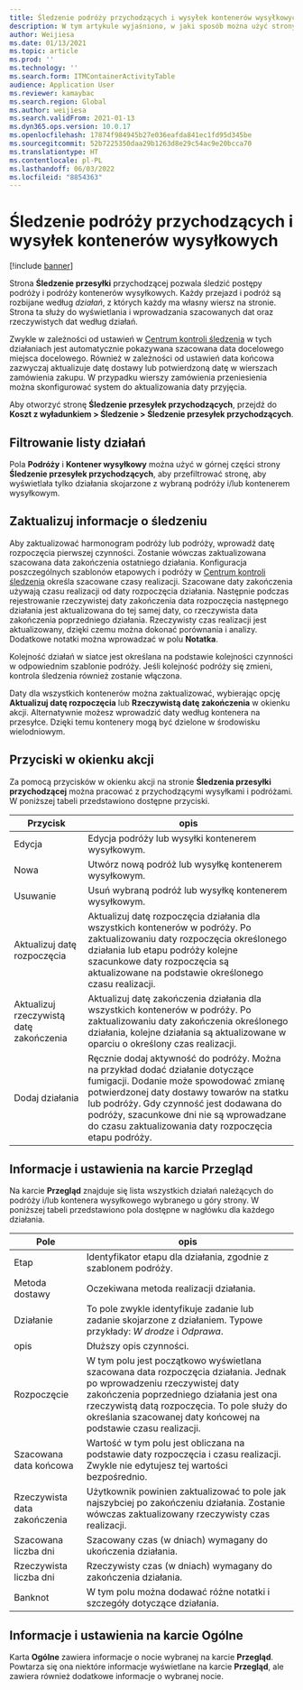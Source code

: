 ```yaml
---
title: Śledzenie podróży przychodzących i wysyłek kontenerów wysyłkowych
description: W tym artykule wyjaśniono, w jaki sposób można użyć strony Śledzenie przesyłki przychodzącej do śledzenia postępów podróży i podróży kontenerów wysyłkowych.
author: Weijiesa
ms.date: 01/13/2021
ms.topic: article
ms.prod: ''
ms.technology: ''
ms.search.form: ITMContainerActivityTable
audience: Application User
ms.reviewer: kamaybac
ms.search.region: Global
ms.author: weijiesa
ms.search.validFrom: 2021-01-13
ms.dyn365.ops.version: 10.0.17
ms.openlocfilehash: 17874f984945b27e036eafda841ec1fd95d345be
ms.sourcegitcommit: 52b7225350daa29b1263d8e29c54ac9e20bcca70
ms.translationtype: HT
ms.contentlocale: pl-PL
ms.lasthandoff: 06/03/2022
ms.locfileid: "8854363"
---
```

# <a name="track-inbound-voyages-and-shipping-container-journeys"></a>Śledzenie podróży przychodzących i wysyłek kontenerów wysyłkowych

[!include [banner](../../includes/banner.md)]

Strona **Śledzenie przesyłki** przychodzącej pozwala śledzić postępy podróży i podróży kontenerów wysyłkowych. Każdy przejazd i podróż są rozbijane według *działań*, z których każdy ma własny wiersz na stronie. Strona ta służy do wyświetlania i wprowadzania szacowanych dat oraz rzeczywistych dat według działań.

Zwykle w zależności od ustawień w [Centrum kontroli śledzenia](delivery-information-setup.md#tracking-control-center) w tych działaniach jest automatycznie pokazywana szacowana data docelowego miejsca docelowego. Również w zależności od ustawień data końcowa zazwyczaj aktualizuje datę dostawy lub potwierdzoną datę w wierszach zamówienia zakupu. W przypadku wierszy zamówienia przeniesienia można skonfigurować system do aktualizowania daty przyjęcia.

Aby otworzyć stronę **Śledzenie przesyłek przychodzących**, przejdź do **Koszt z wyładunkiem \> Śledzenie \> Śledzenie przesyłek przychodzących**.

## <a name="filter-the-activities-list"></a>Filtrowanie listy działań

Pola **Podróży** i **Kontener wysyłkowy** można użyć w górnej części strony **Śledzenie przesyłek przychodzących**, aby przefiltrować stronę, aby wyświetlała tylko działania skojarzone z wybraną podróży i/lub kontenerem wysyłkowym.

## <a name="update-tracking-information"></a>Zaktualizuj informacje o śledzeniu

Aby zaktualizować harmonogram podróży lub podróży, wprowadź datę rozpoczęcia pierwszej czynności. Zostanie wówczas zaktualizowana szacowana data zakończenia ostatniego działania. Konfiguracja poszczególnych szablonów etapowych i podróży w [Centrum kontroli śledzenia](delivery-information-setup.md#tracking-control-center) określa szacowane czasy realizacji. Szacowane daty zakończenia używają czasu realizacji od daty rozpoczęcia działania. Następnie podczas rejestrowanie rzeczywistej daty zakończenia data rozpoczęcia następnego działania jest aktualizowana do tej samej daty, co rzeczywista data zakończenia poprzedniego działania. Rzeczywisty czas realizacji jest aktualizowany, dzięki czemu można dokonać porównania i analizy. Dodatkowe notatki można wprowadzać w polu **Notatka**.

Kolejność działań w siatce jest określana na podstawie kolejności czynności w odpowiednim szablonie podróży. Jeśli kolejność podróży się zmieni, kontrola śledzenia również zostanie włączona.

Daty dla wszystkich kontenerów można zaktualizować, wybierając opcję **Aktualizuj datę rozpoczęcia** lub **Rzeczywistą datę zakończenia** w okienku akcji. Alternatywnie możesz wprowadzić daty według kontenera na przesyłce. Dzięki temu kontenery mogą być dzielone w środowisku wielodniowym.

## <a name="buttons-on-the-action-pane"></a>Przyciski w okienku akcji

Za pomocą przycisków w okienku akcji na stronie **Śledzenia przesyłki przychodzącej** można pracować z przychodzącymi wysyłkami i podróżami. W poniższej tabeli przedstawiono dostępne przyciski.

| Przycisk | opis |
|---|---|
| Edycja | Edycja podróży lub wysyłki kontenerem wysyłkowym. |
| Nowa | Utwórz nową podróż lub wysyłkę kontenerem wysyłkowym. |
| Usuwanie | Usuń wybraną podróż lub wysyłkę kontenerem wysyłkowym. |
| Aktualizuj datę rozpoczęcia | Aktualizuj datę rozpoczęcia działania dla wszystkich kontenerów w podróży. Po zaktualizowaniu daty rozpoczęcia określonego działania lub etapu podróży kolejne szacunkowe daty rozpoczęcia są aktualizowane na podstawie określonego czasu realizacji. |
| Aktualizuj rzeczywistą datę zakończenia | Aktualizuj datę zakończenia działania dla wszystkich kontenerów w podróży. Po zaktualizowaniu daty zakończenia określonego działania, kolejne działania są aktualizowane w oparciu o określony czas realizacji. |
| Dodaj działania | Ręcznie dodaj aktywność do podróży. Można na przykład dodać działanie dotyczące fumigacji. Dodanie może spowodować zmianę potwierdzonej daty dostawy towarów na statku lub podróży. Gdy czynność jest dodawana do podróży, szacunkowe dni nie są wprowadzane do czasu zaktualizowania daty rozpoczęcia etapu podróży. |

## <a name="information-and-settings-on-the-overview-tab"></a>Informacje i ustawienia na karcie Przegląd

Na karcie **Przegląd** znajduje się lista wszystkich działań należących do podróży i/lub kontenera wysyłkowego wybranego u góry strony. W poniższej tabeli przedstawiono pola dostępne w nagłówku dla każdego działania.

| Pole | opis |
|---|---|
| Etap | Identyfikator etapu dla działania, zgodnie z szablonem podróży. |
| Metoda dostawy | Oczekiwana metoda realizacji działania. |
| Działanie | To pole zwykle identyfikuje zadanie lub zadanie skojarzone z działaniem. Typowe przykłady: *W drodze* i *Odprawa*. |
| opis | Dłuższy opis czynności. |
| Rozpoczęcie | W tym polu jest początkowo wyświetlana szacowana data rozpoczęcia działania. Jednak po wprowadzeniu rzeczywistej daty zakończenia poprzedniego działania jest ona rzeczywistą datą rozpoczęcia. To pole służy do określania szacowanej daty końcowej na podstawie czasu realizacji. |
| Szacowana data końcowa | Wartość w tym polu jest obliczana na podstawie daty rozpoczęcia i czasu realizacji. Zwykle nie edytujesz tej wartości bezpośrednio. |
| Rzeczywista data zakończenia | Użytkownik powinien zaktualizować to pole jak najszybciej po zakończeniu działania. Zostanie wówczas zaktualizowany rzeczywisty czas realizacji. |
| Szacowana liczba dni | Szacowany czas (w dniach) wymagany do ukończenia działania. |
| Rzeczywista liczba dni | Rzeczywisty czas (w dniach) wymagany do zakończenia działania. |
| Banknot | W tym polu można dodawać różne notatki i szczegóły dotyczące działania. |

## <a name="information-and-settings-on-the-general-tab"></a>Informacje i ustawienia na karcie Ogólne

Karta **Ogólne** zawiera informacje o nocie wybranej na karcie **Przegląd**. Powtarza się ona niektóre informacje wyświetlane na karcie **Przegląd**, ale zawiera również dodatkowe informacje o wybranej nocie.
